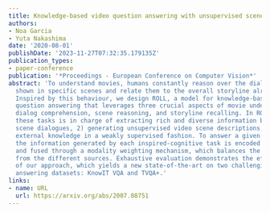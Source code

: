 ```yaml
---
title: Knowledge-based video question answering with unsupervised scene descriptions
authors:
- Noa Garcia
- Yuta Nakashima
date: '2020-08-01'
publishDate: '2023-11-27T07:32:35.179135Z'
publication_types:
- paper-conference
publication: '*Proceedings - European Conference on Computer Vision*'
abstract: 'To understand movies, humans constantly reason over the dialogues and actions
  shown in specific scenes and relate them to the overall storyline already seen.
  Inspired by this behaviour, we design ROLL, a model for knowledge-based video story
  question answering that leverages three crucial aspects of movie understanding:
  dialog comprehension, scene reasoning, and storyline recalling. In ROLL, each of
  these tasks is in charge of extracting rich and diverse information by 1) processing
  scene dialogues, 2) generating unsupervised video scene descriptions, and 3) obtaining
  external knowledge in a weakly supervised fashion. To answer a given question correctly,
  the information generated by each inspired-cognitive task is encoded via Transformers
  and fused through a modality weighting mechanism, which balances the information
  from the different sources. Exhaustive evaluation demonstrates the effectiveness
  of our approach, which yields a new state-of-the-art on two challenging video question
  answering datasets: KnowIT VQA and TVQA+.'
links:
- name: URL
  url: https://arxiv.org/abs/2007.08751
---
```


